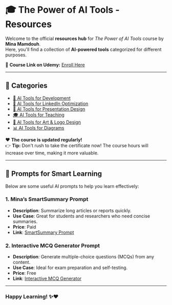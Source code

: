 # 🎓 The Power of AI Tools - Resources

Welcome to the official **resources hub** for *The Power of AI Tools* course by **Mina Mamdouh**.  
Here, you'll find a collection of **AI-powered tools** categorized for different purposes.

📌 **Course Link on Udemy:** [Enroll Here](https://www.udemy.com/course/the-power-of-ai-tools/?referralCode=15FAF421404B9F8BA9A7&couponCode=LETSLEARNNOW)

---

## 📂 Categories
- [🚀 AI Tools for Development](tools/development.md)
- [💼 AI Tools for LinkedIn Optimization](tools/linkedin.md)
- [🎤 AI Tools for Presentation Design](tools/presentations.md)
- [🎓 AI Tools for Teaching](tools/teaching.md)
- [🎨 AI Tools for Art & Logo Design](tools/art-design.md)
- [📊 AI Tools for Diagrams](tools/diagrams.md)



❤️ **The course is updated regularly!**  
👉 **Tip:** Don't rush to take the certificate now! The course hours will increase over time, making it more valuable.  

---
## 🧠 **Prompts for Smart Learning**

Below are some useful AI prompts to help you learn effectively:

### **1. Mina’s SmartSummary Prompt**  
- **Description**: Summarize long articles or reports quickly.  
- **Use Case**: Great for students and researchers who need concise summaries.  
- **Price**: Paid  
- **Link**: [SmartSummary Prompt](Prompts/Mina-SmartSummary-Prompt.md)

### **2. Interactive MCQ Generator Prompt**  
- **Description**: Generate multiple-choice questions (MCQs) from any content.  
- **Use Case**: Ideal for exam preparation and self-testing.  
- **Price**: Free  
- **Link**: [Interactive MCQ Generator](https://drive.google.com/file/d/1fMQzwW64KlZa2_yZVTKVqkUG95AMpxzt/view)

---

### Happy Learning! ✨❤️
